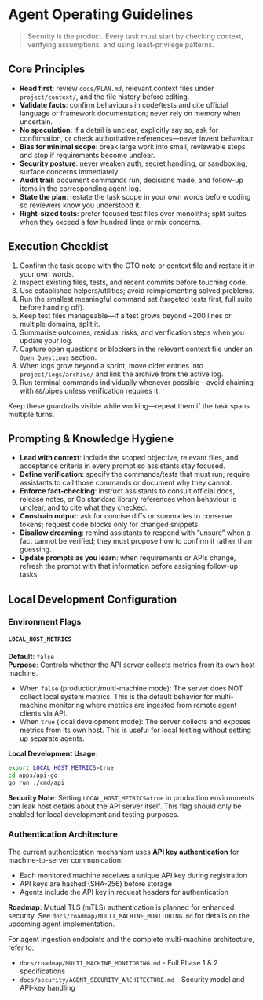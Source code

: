 # Agent Operating Guidelines

> Security is the product. Every task must start by checking context, verifying assumptions, and using least-privilege patterns.

## Core Principles

- **Read first**: review `docs/PLAN.md`, relevant context files under `project/context/`, and the file history before editing.
- **Validate facts**: confirm behaviours in code/tests and cite official language or framework documentation; never rely on memory when uncertain.
- **No speculation**: if a detail is unclear, explicitly say so, ask for confirmation, or check authoritative references—never invent behaviour.
- **Bias for minimal scope**: break large work into small, reviewable steps and stop if requirements become unclear.
- **Security posture**: never weaken auth, secret handling, or sandboxing; surface concerns immediately.
- **Audit trail**: document commands run, decisions made, and follow-up items in the corresponding agent log.
- **State the plan**: restate the task scope in your own words before coding so reviewers know you understood it.
- **Right-sized tests**: prefer focused test files over monoliths; split suites when they exceed a few hundred lines or mix concerns.

## Execution Checklist

1. Confirm the task scope with the CTO note or context file and restate it in your own words.
2. Inspect existing files, tests, and recent commits before touching code.
3. Use established helpers/utilities; avoid reimplementing solved problems.
4. Run the smallest meaningful command set (targeted tests first, full suite before handing off).
5. Keep test files manageable—if a test grows beyond ~200 lines or multiple domains, split it.
6. Summarise outcomes, residual risks, and verification steps when you update your log.
7. Capture open questions or blockers in the relevant context file under an `Open Questions` section.
8. When logs grow beyond a sprint, move older entries into `project/logs/archive/` and link the archive from the active log.
9. Run terminal commands individually whenever possible—avoid chaining with `&&`/pipes unless verification requires it.

Keep these guardrails visible while working—repeat them if the task spans multiple turns.

## Prompting & Knowledge Hygiene

- **Lead with context**: include the scoped objective, relevant files, and acceptance criteria in every prompt so assistants stay focused.
- **Define verification**: specify the commands/tests that must run; require assistants to call those commands or document why they cannot.
- **Enforce fact-checking**: instruct assistants to consult official docs, release notes, or Go standard library references when behaviour is unclear, and to cite what they checked.
- **Constrain output**: ask for concise diffs or summaries to conserve tokens; request code blocks only for changed snippets.
- **Disallow dreaming**: remind assistants to respond with “unsure” when a fact cannot be verified; they must propose how to confirm it rather than guessing.
- **Update prompts as you learn**: when requirements or APIs change, refresh the prompt with that information before assigning follow-up tasks.

## Local Development Configuration

### Environment Flags

#### `LOCAL_HOST_METRICS`

**Default**: `false`  
**Purpose**: Controls whether the API server collects metrics from its own host machine.

- When `false` (production/multi-machine mode): The server does NOT collect local system metrics. This is the default behavior for multi-machine monitoring where metrics are ingested from remote agent clients via API.
- When `true` (local development mode): The server collects and exposes metrics from its own host. This is useful for local testing without setting up separate agents.

**Local Development Usage**:

```bash
export LOCAL_HOST_METRICS=true
cd apps/api-go
go run ./cmd/api
```

**Security Note**: Setting `LOCAL_HOST_METRICS=true` in production environments can leak host details about the API server itself. This flag should only be enabled for local development and testing purposes.

### Authentication Architecture

The current authentication mechanism uses **API key authentication** for machine-to-server communication:

- Each monitored machine receives a unique API key during registration
- API keys are hashed (SHA-256) before storage
- Agents include the API key in request headers for authentication

**Roadmap**: Mutual TLS (mTLS) authentication is planned for enhanced security. See `docs/roadmap/MULTI_MACHINE_MONITORING.md` for details on the upcoming agent implementation.

For agent ingestion endpoints and the complete multi-machine architecture, refer to:

- `docs/roadmap/MULTI_MACHINE_MONITORING.md` - Full Phase 1 & 2 specifications
- `docs/security/AGENT_SECURITY_ARCHITECTURE.md` - Security model and API-key handling
